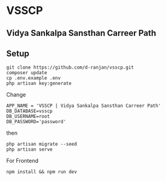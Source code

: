 # VSSCP
## Vidya Sankalpa Sansthan Carreer Path

## Setup

```
git clone https://github.com/d-ranjan/vsscp.git
composer update
cp .env.example .env
php artisan key:generate
```
Change 
```
APP_NAME = 'VSSCP | Vidya Sankalpa Sansthan Carreer Path'
DB_DATABASE=vsscp
DB_USERNAME=root
DB_PASSWORD='password'
```
then
```
php artisan migrate --seed
php artisan serve
```

For Frontend
```
npm install && npm run dev
```
